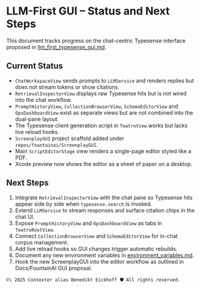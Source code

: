 # LLM-First GUI – Status and Next Steps

This document tracks progress on the chat-centric Typesense interface proposed in [llm_first_typesense_gui.md](../llm_first_typesense_gui.md).

## Current Status

- `ChatWorkspaceView` sends prompts to `LLMService` and renders replies but does not stream tokens or show citations.
- `RetrievalInspectorView` displays raw Typesense hits but is not wired into the chat workflow.
- `PromptHistoryView`, `CollectionBrowserView`, `SchemaEditorView` and `OpsDashboardView` exist as separate views but are not combined into the dual-pane layout.
- The Typesense client generation script in `TeatroView` works but lacks live reload hooks.
- `ScreenplayGUI` project scaffold added under `repos/fountainai/ScreenplayGUI`.
- Main `ScriptEditorStage` view renders a single-page editor styled like a PDF.
- Xcode preview now shows the editor as a sheet of paper on a desktop.

## Next Steps

1. Integrate `RetrievalInspectorView` with the chat pane so Typesense hits appear side by side when `typesense.search` is invoked.
2. Extend `LLMService` to stream responses and surface citation chips in the chat UI.
3. Expose `PromptHistoryView` and `OpsDashboardView` as tabs in `TeatroRootView`.
4. Connect `CollectionBrowserView` and `SchemaEditorView` for in-chat corpus management.
5. Add live reload hooks so GUI changes trigger automatic rebuilds.
6. Document any new environment variables in [environment_variables.md](../environment_variables.md).
7. Hook the new ScreenplayGUI into the editor workflow as outlined in Docs/FountainAI GUI proposal.

````text
©\ 2025 Contexter alias Benedikt Eickhoff 🛡️ All rights reserved.
````
